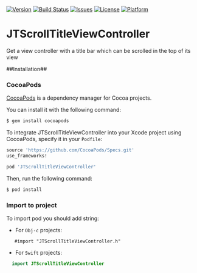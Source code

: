 [![Version](http://img.shields.io/cocoapods/v/JTScrollTitleViewController.svg)](http://cocoadocs.org/docsets/JTScrollTitleViewController)
[![Build Status](https://travis-ci.org/abchtv/JTScrollTitleViewController.svg?branch=master)](https://travis-ci.org/abchtv/JTScrollTitleViewController)
[![Issues](http://img.shields.io/github/issues/abchtv/JTScrollTitleViewController.svg)](https://github.com/abchtv/JTScrollTitleViewController/issues?state=open)
[![License](https://img.shields.io/cocoapods/l/JTScrollTitleViewController.svg)](http://cocoadocs.org/docsets/JTScrollTitleViewController)
[![Platform](https://img.shields.io/cocoapods/p/JTScrollTitleViewController.svg)](http://cocoadocs.org/docsets/JTScrollTitleViewController)


# JTScrollTitleViewController
Get a view controller with a title bar which can be scrolled in the top of its view


##Installation##

### CocoaPods

[CocoaPods](http://cocoapods.org) is a dependency manager for Cocoa projects.

You can install it with the following command:

```bash
$ gem install cocoapods
```

To integrate JTScrollTitleViewController into your Xcode project using CocoaPods, specify it in your `Podfile`:

```ruby
source 'https://github.com/CocoaPods/Specs.git'
use_frameworks!

pod 'JTScrollTitleViewController'
```

Then, run the following command:

```bash
$ pod install
```

### Import to project

To import pod you should add string:

- For `Obj-c` projects:

```obj-c
   #import "JTScrollTitleViewController.h"
```
- For `Swift` projects:

```swift
  import JTScrollTitleViewController
```

